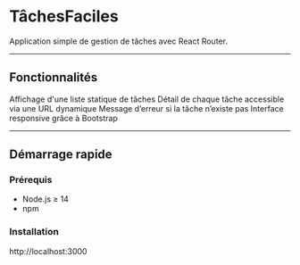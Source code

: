 #  TâchesFaciles

Application simple de gestion de tâches avec React Router.

---

##  Fonctionnalités

 Affichage d'une liste statique de tâches
 Détail de chaque tâche accessible via une URL dynamique
 Message d’erreur si la tâche n’existe pas
 Interface responsive grâce à Bootstrap

---

##  Démarrage rapide

### Prérequis

- Node.js ≥ 14
- npm

### Installation


http://localhost:3000


